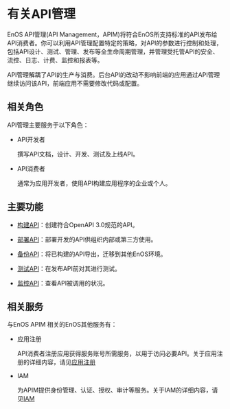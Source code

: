 # 有关API管理
EnOS API管理(API Management，APIM)将符合EnOS所支持标准的API发布给API消费者。你可以利用API管理配置特定的策略，对API的参数进行控制和处理，包括API设计、测试、管理、发布等全生命周期管理，并管理受托管API的安全、流控、日志、计费、监控和报表等。

API管理解耦了API的生产与消费。后台API的改动不影响前端的应用通过API管理继续访问该API，前端应用不需要修改代码或配置。



## 相关角色
API管理主要服务于以下角色：

- API开发者

  撰写API文档，设计、开发、测试及上线API。

- API消费者

  通常为应用开发者，使用API构建应用程序的企业或个人。


## 主要功能

- [构建API](howto/creating_api)：创建符合OpenAPI 3.0规范的API。

- [部署API](howto/deploying_api)：部署开发的API供组织内部或第三方使用。

- [备份API](howto/exporting_api)：将已构建的API导出，迁移到其他EnOS环境。

- [测试API](howto/testing_api)：在发布API前对其进行测试。

- [监控API](howto/monitoring_api)：查看API被调用的状况。

## 相关服务

与EnOS APIM 相关的EnOS其他服务有：

- 应用注册

  API消费者注册应用获得服务账号所需服务，以用于访问必要API。关于应用注册的详细内容，请见[应用注册](/docs/app-development/zh_CN/2.0.9/app_dev_overview.html)

- IAM

  为APIM提供身份管理、认证、授权、审计等服务。关于IAM的详细内容，请见[IAM](/docs/enos/zh_CN/2.0.9/iam/iam_overview.html)




